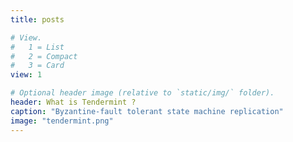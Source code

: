 ```yaml
---
title: posts

# View.
#   1 = List
#   2 = Compact
#   3 = Card
view: 1

# Optional header image (relative to `static/img/` folder).
header: What is Tendermint ?
caption: "Byzantine-fault tolerant state machine replication"
image: "tendermint.png"
---
```

